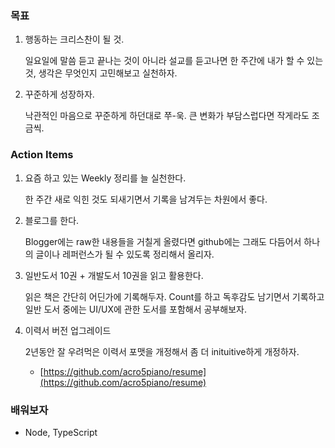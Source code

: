 ### 목표

1. 행동하는 크리스찬이 될 것.

	일요일에 말씀 듣고 끝나는 것이 아니라 설교를 듣고나면 한 주간에 내가 할 수 있는 것, 생각은 무엇인지 고민해보고 실천하자.

2. 꾸준하게 성장하자.

	낙관적인 마음으로 꾸준하게 하던대로 쭈-욱. 큰 변화가 부담스럽다면 작게라도 조금씩.

### Action Items

1. 요즘 하고 있는 Weekly 정리를 늘 실천한다.

	한 주간 새로 익힌 것도 되새기면서 기록을 남겨두는 차원에서 좋다.

2. 블로그를 한다.

    Blogger에는 raw한 내용들을 거칠게 올렸다면 github에는 그래도 다듬어서 하나의 글이나 레퍼런스가 될 수 있도록 정리해서 올리자.

3. 일반도서 10권 + 개발도서 10권을 읽고 활용한다. 

	읽은 책은 간단히 어딘가에 기록해두자.  Count를 하고 독후감도 남기면서 기록하고
	일반 도서 중에는 UI/UX에 관한 도서를 포함해서 공부해보자.

3. 이력서 버전 업그레이드

	2년동안 잘 우려먹은 이력서 포맷을 개정해서 좀 더 inituitive하게 개정하자.

     - [https://github.com/acro5piano/resume](https://github.com/acro5piano/resume)

### 배워보자

- Node, TypeScript